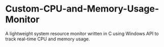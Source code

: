 # Custom-CPU-and-Memory-Usage-Monitor
A lightweight system resource monitor written in C using Windows API to track real-time CPU and memory usage.
